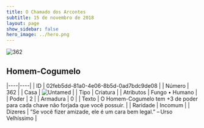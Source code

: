 ```yaml
---
title: O Chamado dos Arcontes
subtitle: 15 de novembro de 2018
layout: page
show_sidebar: false
hero_image: ../hero.png
---
```


![362](https://cdn.keyforgegame.com/media/card_front/pt/341_362_HW3R4QRJGGMM_pt.png)

## Homem-Cogumelo

|----|----|
| ID | 02feb5dd-81a0-4e06-8b5d-0ad7bdc9de08 |
| Número | 362 |
| Casa | ![Untamed](https://archonarcana.com/images/thumb/b/bd/Untamed.png/22px-Untamed.png "Indomados") |
| Tipo | Criatura |
| Atributos | Fungo • Humano |
| Poder | 2 |
| Armadura | 0 |
| Texto | O Homem-Cogumelo tem +3 de  poder para cada chave não forjada  que você possuir. |
| Raridade | Incomum |
| Dizeres | ”Se você fizer amizade, ele é um cara bem legal.” – Urso Velhíssimo |
